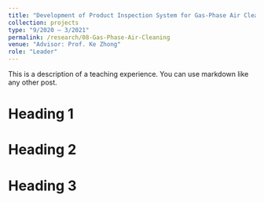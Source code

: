 ```yaml
---
title: "Development of Product Inspection System for Gas-Phase Air Cleaning Device"
collection: projects
type: "9/2020 – 3/2021"
permalink: /research/08-Gas-Phase-Air-Cleaning
venue: "Advisor: Prof. Ke Zhong"
role: "Leader"
---
```


This is a description of a teaching experience. You can use markdown like any other post.

Heading 1
======

Heading 2
======

Heading 3
======